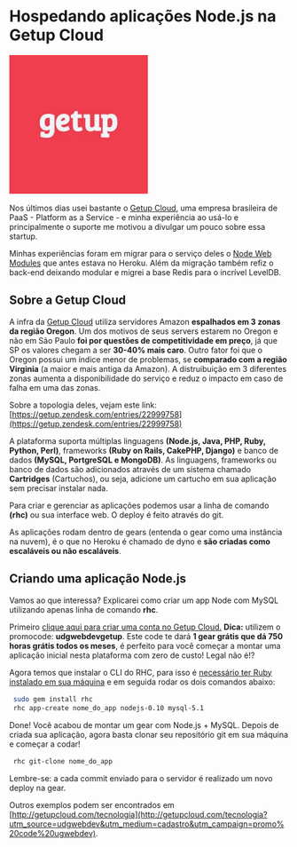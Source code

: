 # Hospedando aplicações Node.js na Getup Cloud

[![Getup Cloud](../images/getup-cloud.jpg "Getup Cloud")](http://getupcloud.com/?utm_source=udgwebdev&utm_medium=cadastro&utm_campaign=promo%20code%20ugwebdev "Getup Cloud") 

Nos últimos dias usei bastante o [Getup Cloud](http://getupcloud.com/?utm_source=udgwebdev&utm_medium=cadastro&utm_campaign=promo%20code%20ugwebdev "Getup Cloud"), uma empresa brasileira de PaaS - Platform as a Service - e minha experiência ao usá-lo e principalmente o suporte me motivou a divulgar um pouco sobre essa startup.

Minhas experiências foram em migrar para o serviço deles o [Node Web Modules](http://nodewebmodules-webapp.getup.io) que antes estava no Heroku. Além da migração também refiz o back-end deixando modular e migrei a base Redis para o incrível LevelDB.

## Sobre a Getup Cloud

A infra da [Getup Cloud](http://getupcloud.com/?utm_source=udgwebdev&utm_medium=cadastro&utm_campaign=promo%20code%20ugwebdev "Getup Cloud") utiliza servidores Amazon **espalhados em 3 zonas da região Oregon**. Um dos motivos de seus servers estarem no Oregon e não em São Paulo **foi por questões de competitividade em preço**, já que SP os valores chegam a ser **30-40% mais caro**. Outro fator foi que o Oregon possui um índice menor de problemas, se **comparado com a região Virginia** (a maior e mais antiga da Amazon). A distruibuição em 3 diferentes zonas aumenta a disponibilidade do serviço e reduz o impacto em caso de falha em uma das zonas.

Sobre a topologia deles, vejam este link: [https://getup.zendesk.com/entries/22999758](https://getup.zendesk.com/entries/22999758)

A plataforma suporta múltiplas linguagens **(Node.js, Java, PHP, Ruby, Python, Perl)**, frameworks **(Ruby on Rails, CakePHP, Django)** e banco de dados **(MySQL, PortgreSQL e MongoDB)**. As linguagens, frameworks ou banco de dados são adicionados através de um sistema chamado **Cartridges** (Cartuchos), ou seja, adicione um cartucho em sua aplicação sem precisar instalar nada.

Para criar e gerenciar as aplicações podemos usar a linha de comando **(rhc)** ou sua interface web. O deploy é feito através do git.

As aplicações rodam dentro de gears (entenda o gear como uma instância na nuvem), é o que no Heroku é chamado de dyno e **são criadas como escaláveis ou não escaláveis**.

## Criando uma aplicação Node.js

Vamos ao que interessa? Explicarei como criar um app Node com MySQL utilizando apenas linha de comando **rhc**.

Primeiro [clique aqui para criar uma conta no Getup Cloud.](http://getupcloud.com/tecnologia/#/sign-up?utm_source=udgwebdev&utm_medium=cadastro&utm_campaign=promo%20code%20ugwebdev "clique aqui para criar uma conta no Getup Cloud")
**Dica:** utilizem o promocode: **udgwebdevgetup**. Este code te dará **1 gear grátis que dá 750 horas grátis todos os meses**, é perfeito para você começar a montar uma aplicação inicial nesta plataforma com zero de custo! Legal não é!?

Agora temos que instalar o CLI do RHC, para isso é [necessário ter Ruby instalado em sua máquina](https://www.ruby-lang.org/en/downloads "Clique aqui para baixar a linguagem Ruby!") e em seguida rodar os dois comandos abaixo:

``` bash
 sudo gem install rhc
 rhc app-create nome_do_app nodejs-0.10 mysql-5.1
``` 

Done! Você acabou de montar um gear com Node.js + MySQL.
Depois de criada sua aplicação, agora basta clonar seu repositório git em sua máquina e começar a codar!

``` bash
 rhc git-clone nome_do_app
``` 

Lembre-se: a cada commit enviado para o servidor é realizado um novo deploy na gear.

Outros exemplos podem ser encontrados em [http://getupcloud.com/tecnologia](http://getupcloud.com/tecnologia?utm_source=udgwebdev&utm_medium=cadastro&utm_campaign=promo%20code%20ugwebdev).